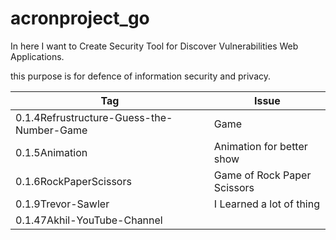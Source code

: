 # acronproject_go

<p>In here I want to Create Security Tool for Discover Vulnerabilities Web Applications.</p>
<p>this purpose is for defence of  information security and privacy.</p>

|Tag                                       |Issue                        |
|------------------------------------------|-----------------------------|
| 0.1.4Refrustructure-Guess-the-Number-Game| Game                        |  
| 0.1.5Animation                           | Animation for better show   |  
| 0.1.6RockPaperScissors                   | Game of Rock Paper Scissors |
| 0.1.9Trevor-Sawler                       | I Learned a lot of thing    |
| 0.1.47Akhil-YouTube-Channel

